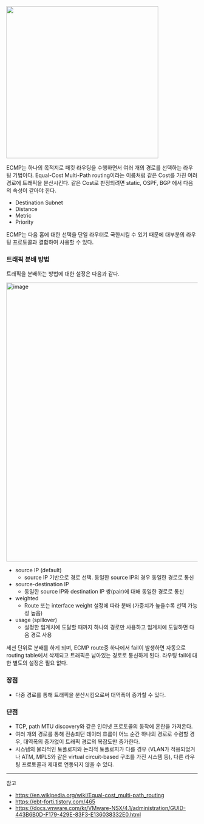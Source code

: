 
<img src="https://upload.wikimedia.org/wikipedia/commons/4/4a/802d1aqECMP_%28cropped%29.gif" height=400px/>

ECMP는 하나의 목적지로 패킷 라우팅을 수행하면서 여러 개의 경로를 선택하는 라우팅 기법이다. Equal-Cost Multi-Path routing이라는 이름처럼 같은 Cost를 가진 여러 경로에 트래픽을 분산시킨다. 같은 Cost로 판정되려면 static, OSPF, BGP 에서 다음의 속성이 같아야 한다.

- Destination Subnet
- Distance
- Metric
- Priority

ECMP는 다음 홉에 대한 선택을 단일 라우터로 국한시킬 수 있기 때문에 대부분의 라우팅 프로토콜과 결합하여 사용할 수 있다.


### 트래픽 분배 방법

트래픽을 분배하는 방법에 대한 설정은 다음과 같다.

<img width="734" alt="image" src="https://github.com/rlaisqls/rlaisqls/assets/81006587/cbbe6fc5-ea1f-418b-9b9c-4ca293a85b7a">

- source IP (default)
  - source IP 기반으로 경로 선택. 동일한 source IP의 경우 동일한 경로로 통신
- source-destination IP
  - 동일한 source IP와 destination IP 쌍(pair)에 대해 동일한 경로로 통신
- weighted
  - Route 또는 interface weight 설정에 따라 분배 (가중치가 높을수록 선택 가능성 높음)
- usage (spillover)
  - 설정한 임계치에 도달할 때까지 하나의 경로만 사용하고 임계치에 도달하면 다음 경로 사용

세션 단위로 분배를 하게 되며, ECMP route중 하나에서 fail이 발생하면 자동으로 routing table에서 삭제되고 트래픽은 남아있는 경로로 통신하게 된다. 라우팅 fail에 대한 별도의 설정은 필요 없다.

### 장점
- 다중 경로를 통해 트래픽을 분산시킴으로써 대역폭이 증가할 수 있다. 

### 단점
- TCP, path MTU discovery와 같은 인터넷 프로토콜의 동작에 혼란을 가져온다. 
- 여러 개의 경로를 통해 전송되던 데이터 흐름이 어느 순간 하나의 경로로 수렴할 경우, 대역폭의 증가없이 트래픽 경로의 복잡도만 증가한다.
- 시스템의 물리적인 토폴로지와 논리적 토폴로지가 다를 경우 (VLAN가 적용되었거나 ATM, MPLS와 같은 virtual circuit-based 구조를 가진 시스템 등), 다른 라우팅 프로토콜과 제대로 연동되지 않을 수 있다.

---
참고
- https://en.wikipedia.org/wiki/Equal-cost_multi-path_routing
- https://ebt-forti.tistory.com/465
- https://docs.vmware.com/kr/VMware-NSX/4.1/administration/GUID-443B6B0D-F179-429E-83F3-E136038332E0.html
